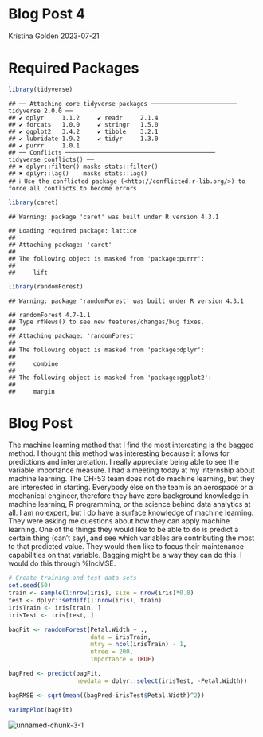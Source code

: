 Blog Post 4
================
Kristina Golden
2023-07-21

# Required Packages

``` r
library(tidyverse)
```

    ## ── Attaching core tidyverse packages ──────────────────────── tidyverse 2.0.0 ──
    ## ✔ dplyr     1.1.2     ✔ readr     2.1.4
    ## ✔ forcats   1.0.0     ✔ stringr   1.5.0
    ## ✔ ggplot2   3.4.2     ✔ tibble    3.2.1
    ## ✔ lubridate 1.9.2     ✔ tidyr     1.3.0
    ## ✔ purrr     1.0.1     
    ## ── Conflicts ────────────────────────────────────────── tidyverse_conflicts() ──
    ## ✖ dplyr::filter() masks stats::filter()
    ## ✖ dplyr::lag()    masks stats::lag()
    ## ℹ Use the conflicted package (<http://conflicted.r-lib.org/>) to force all conflicts to become errors

``` r
library(caret)
```

    ## Warning: package 'caret' was built under R version 4.3.1

    ## Loading required package: lattice
    ## 
    ## Attaching package: 'caret'
    ## 
    ## The following object is masked from 'package:purrr':
    ## 
    ##     lift

``` r
library(randomForest)
```

    ## Warning: package 'randomForest' was built under R version 4.3.1

    ## randomForest 4.7-1.1
    ## Type rfNews() to see new features/changes/bug fixes.
    ## 
    ## Attaching package: 'randomForest'
    ## 
    ## The following object is masked from 'package:dplyr':
    ## 
    ##     combine
    ## 
    ## The following object is masked from 'package:ggplot2':
    ## 
    ##     margin

# Blog Post

The machine learning method that I find the most interesting is the
bagged method. I thought this method was interesting because it allows
for predictions and interpretation. I really appreciate being able to
see the variable importance measure. I had a meeting today at my
internship about machine learning. The CH-53 team does not do machine
learning, but they are interested in starting. Everybody else on the
team is an aerospace or a mechanical engineer, therefore they have zero
background knowledge in machine learning, R programming, or the science
behind data analytics at all. I am no expert, but I do have a surface
knowledge of machine learning. They were asking me questions about how
they can apply machine learning. One of the things they would like to be
able to do is predict a certain thing (can’t say), and see which
variables are contributing the most to that predicted value. They would
then like to focus their maintenance capabilities on that variable.
Bagging might be a way they can do this. I would do this through
%IncMSE.

``` r
# Create training and test data sets
set.seed(50)
train <- sample(1:nrow(iris), size = nrow(iris)*0.8)
test <- dplyr::setdiff(1:nrow(iris), train)
irisTrain <- iris[train, ]
irisTest <- iris[test, ]
```

``` r
bagFit <- randomForest(Petal.Width ~ ., 
                       data = irisTrain, 
                       mtry = ncol(irisTrain) - 1,
                       ntree = 200, 
                       importance = TRUE)

bagPred <- predict(bagFit, 
                   newdata = dplyr::select(irisTest, -Petal.Width))

bagRMSE <- sqrt(mean((bagPred-irisTest$Petal.Width)^2))

varImpPlot(bagFit)
```

![unnamed-chunk-3-1](https://github.com/kgolden4514/kgolden4514.github.io/assets/134096245/43a4a814-278e-4633-a50c-bf6fd24d8a0c)

